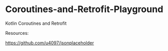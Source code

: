 # Coroutines-and-Retrofit-Playground
Kotlin Coroutines and Retrofit


Resources:

https://github.com/u4097/jsonplaceholder
